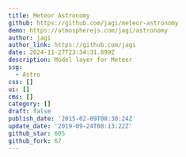 ```yaml
---
title: Meteor Astronomy
github: https://github.com/jagi/meteor-astronomy
demo: https://atmospherejs.com/jagi/astronomy
author: jagi
author_link: https://github.com/jagi
date: 2024-11-27T23:34:31.899Z
description: Model layer for Meteor
ssg:
  - Astro
css: []
ui: []
cms: []
category: []
draft: false
publish_date: '2015-02-09T08:30:24Z'
update_date: '2019-09-24T08:13:22Z'
github_star: 605
github_fork: 67
---
```

